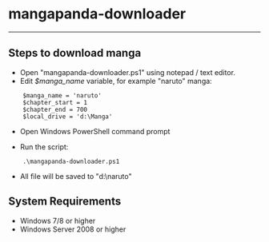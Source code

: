 mangapanda-downloader
=====================

- - - - 

Steps to download manga
-----------------------

* Open "mangapanda-downloader.ps1" using notepad / text editor.
* Edit _$manga_name_ variable, for example "naruto" manga:
```
	$manga_name = 'naruto'
	$chapter_start = 1
	$chapter_end = 700
	$local_drive = 'd:\Manga'
```
* Open Windows PowerShell command prompt

* Run the script:
```
	.\mangapanda-downloader.ps1
```
* All file will be saved to "d:\naruto"


System Requirements
-------------------

- Windows 7/8 or higher
- Windows Server 2008 or higher



